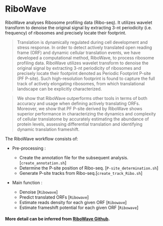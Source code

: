 # RiboWave 

RiboWave analyses Ribosome profiling data (Ribo-seq). It utilizes wavelet transform to denoise the original signal by extracting 3-nt periodicity (i.e. frequency) of ribosomes and precisely locate their footprint. 

>Translation is dynamically regulated during cell development and stress response. In order to detect actively translated open reading frame (ORF) and dynamic cellular translation events, we have developed a computational method, RiboWave, to process ribosome profiling data. RiboWave utilizes wavelet transform to denoise the original signal by extracting 3-nt periodicity of ribosomes and precisely locate their footprint denoted as Periodic Footprint P-site (PF P-site). Such high-resolution footprint is found to capture the full track of actively elongating ribosomes, from which translational landscape can be explicitly characterized. 

>We show that RiboWave outperforms other tools in terms of both accuracy and usage when defining actively translating ORFs. Moreover, we show that PF P-site derived by RiboWave shows superior performance in characterizing the dynamics and complexity of cellular translatome by accurately estimating the abundance of protein levels, assessing differential translation and identifying dynamic translation frameshift. 



The RiboWave workflow consists of:


- Pre-processing :
  - Create the annotation file for the subsequent analysis. [`create_annotation.sh`]
  - Determine the P-site position of Ribo-seq. [`P-site_determination.sh`]
  - Generate P-site tracks from Ribo-seq.[`create_track_Ribo.sh`]

- Main function :
  - Denoise [`Ribowave`]
  - Predict translated ORFs [`Ribowave`]
  - Estimate reads density for each given ORF [`Ribowave`]
  - Estimate frameshift potential for each given ORF [`Ribowave`]

#### More detail can be inferred from [RiboWave Github](https://github.com/lulab/Ribowave).
